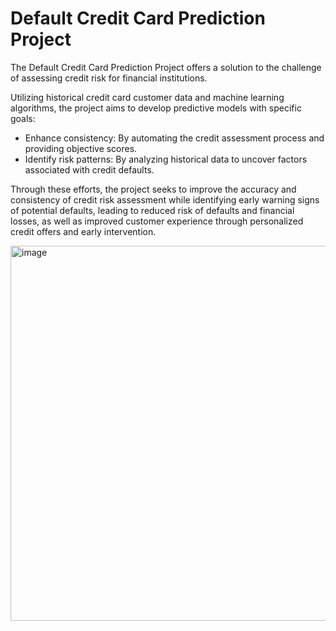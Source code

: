 # Default Credit Card Prediction Project

The Default Credit Card Prediction Project offers a solution to the challenge of assessing credit risk for financial institutions.

Utilizing historical credit card customer data and machine learning algorithms, the project aims to develop predictive models with specific goals:
- Enhance consistency: By automating the credit assessment process and providing objective scores.
- Identify risk patterns: By analyzing historical data to uncover factors associated with credit defaults.

Through these efforts, the project seeks to improve the accuracy and consistency of credit risk assessment while identifying early warning signs of potential defaults, leading to reduced risk of defaults and financial losses, as well as improved customer experience through personalized credit offers and early intervention.


<img src="https://github.com/user-attachments/assets/220a2203-ae36-4683-b36b-3e6051e1711f" alt="image" width="600"/>

